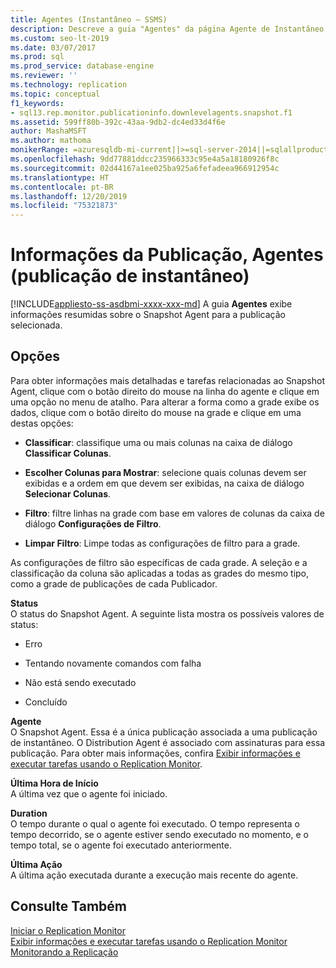 ```yaml
---
title: Agentes (Instantâneo – SSMS)
description: Descreve a guia "Agentes" da página Agente de Instantâneo no SSMS (SQL Server Management Studio).
ms.custom: seo-lt-2019
ms.date: 03/07/2017
ms.prod: sql
ms.prod_service: database-engine
ms.reviewer: ''
ms.technology: replication
ms.topic: conceptual
f1_keywords:
- sql13.rep.monitor.publicationinfo.downlevelagents.snapshot.f1
ms.assetid: 599ff80b-392c-43aa-9db2-dc4ed33d4f6e
author: MashaMSFT
ms.author: mathoma
monikerRange: =azuresqldb-mi-current||>=sql-server-2014||=sqlallproducts-allversions
ms.openlocfilehash: 9dd77881ddcc235966333c95e4a5a18180926f8c
ms.sourcegitcommit: 02d44167a1ee025ba925a6fefadeea966912954c
ms.translationtype: HT
ms.contentlocale: pt-BR
ms.lasthandoff: 12/20/2019
ms.locfileid: "75321873"
---
```

# <a name="publication-information-agents-snapshot-publication"></a>Informações da Publicação, Agentes (publicação de instantâneo)
[!INCLUDE[appliesto-ss-asdbmi-xxxx-xxx-md](../../includes/appliesto-ss-asdbmi-xxxx-xxx-md.md)]
  A guia **Agentes** exibe informações resumidas sobre o Snapshot Agent para a publicação selecionada.  
  
## <a name="options"></a>Opções  
 Para obter informações mais detalhadas e tarefas relacionadas ao Snapshot Agent, clique com o botão direito do mouse na linha do agente e clique em uma opção no menu de atalho. Para alterar a forma como a grade exibe os dados, clique com o botão direito do mouse na grade e clique em uma destas opções:  
  
-   **Classificar**: classifique uma ou mais colunas na caixa de diálogo **Classificar Colunas**.  
  
-   **Escolher Colunas para Mostrar**: selecione quais colunas devem ser exibidas e a ordem em que devem ser exibidas, na caixa de diálogo **Selecionar Colunas**.  
  
-   **Filtro**: filtre linhas na grade com base em valores de colunas da caixa de diálogo **Configurações de Filtro**.  
  
-   **Limpar Filtro**: Limpe todas as configurações de filtro para a grade.  
  
 As configurações de filtro são específicas de cada grade. A seleção e a classificação da coluna são aplicadas a todas as grades do mesmo tipo, como a grade de publicações de cada Publicador.  
  
 **Status**  
 O status do Snapshot Agent. A seguinte lista mostra os possíveis valores de status:  
  
-   Erro  
  
-   Tentando novamente comandos com falha  
  
-   Não está sendo executado  
  
-   Concluído  
  
 **Agente**  
 O Snapshot Agent. Essa é a única publicação associada a uma publicação de instantâneo. O Distribution Agent é associado com assinaturas para essa publicação. Para obter mais informações, confira [Exibir informações e executar tarefas usando o Replication Monitor](../../relational-databases/replication/monitor/view-information-and-perform-tasks-replication-monitor.md).  
  
 **Última Hora de Início**  
 A última vez que o agente foi iniciado.  
  
 **Duration**  
 O tempo durante o qual o agente foi executado. O tempo representa o tempo decorrido, se o agente estiver sendo executado no momento, e o tempo total, se o agente foi executado anteriormente.  
  
 **Última Ação**  
 A última ação executada durante a execução mais recente do agente.  
  
## <a name="see-also"></a>Consulte Também  
 [Iniciar o Replication Monitor](../../relational-databases/replication/monitor/start-the-replication-monitor.md)   
 [Exibir informações e executar tarefas usando o Replication Monitor](../../relational-databases/replication/monitor/view-information-and-perform-tasks-replication-monitor.md)   
 [Monitorando a Replicação](../../relational-databases/replication/monitor/monitoring-replication.md)  
  
  
